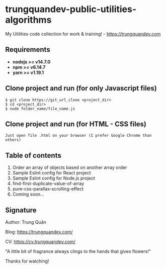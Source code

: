 # trungquandev-public-utilities-algorithms
My Utilities code collection for work &amp; training! - https://trungquandev.com

## Requirements

* **nodejs >= v14.7.0**
* **npm >= v6.14.7**
* **yarn >= v1.19.1**

## Clone project and run (for only Javascript files)

```
$ git clone https://git_url_clone <project_dir>
$ cd <project_dir>
$ node folder_name/file_name.js
```

## Clone project and run (for HTML - CSS files)

```
Just open file .html on your browser (I prefer Google Chrome than others)
```

## Table of contents
1. Order an array of objects based on another array order
2. Sample Eslint config for React project
3. Sample Eslint config for Node.js project
4. find-first-duplicate-value-of-array
5. pure-css-parallax-scrolling-effect
6. Coming soon...


## Signature
Author: Trung Quân

Blog: https://trungquandev.com/

CV: https://cv.trungquandev.com/

"A little bit of fragrance always clings to the hands that gives flowers!"

Thanks for watching!
